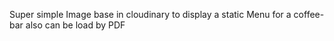 Super simple Image base in cloudinary to display a static Menu for a coffee-bar
also can be load by PDF
